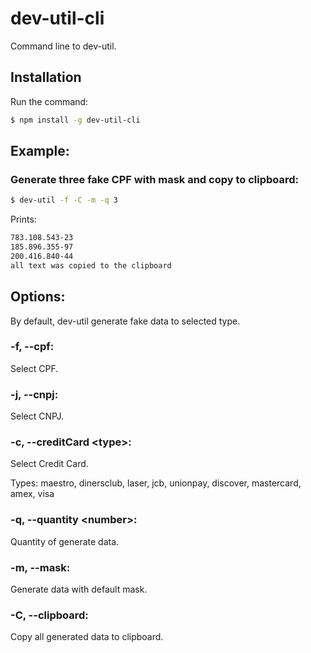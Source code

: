# dev-util-cli
Command line to dev-util.

## Installation

Run the command:

```bash
$ npm install -g dev-util-cli
```

## Example:

### Generate three fake CPF with mask and copy to clipboard:

```bash
$ dev-util -f -C -m -q 3
```
Prints:
```bash
783.108.543-23
185.896.355-97
200.416.840-44
all text was copied to the clipboard
```

## Options:

By default, dev-util generate fake data to selected type.

### -f, --cpf:
Select CPF.

### -j, --cnpj:
Select CNPJ.

### -c, --creditCard &lt;type&gt;:
Select Credit Card.

Types: maestro, dinersclub, laser, jcb, unionpay, discover, mastercard, amex, visa

### -q, --quantity &lt;number&gt;:
Quantity of generate data.

### -m, --mask:
Generate data with default mask.

### -C, --clipboard:
Copy all generated data to clipboard.

